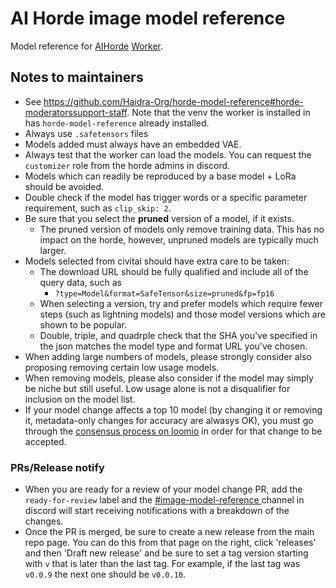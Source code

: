 # AI Horde image model reference

Model reference for [AIHorde](https://aihorde.net) [Worker](https://github.com/Haidra-Org/horde-worker-reGen).

## Notes to maintainers

- See https://github.com/Haidra-Org/horde-model-reference#horde-moderatorssupport-staff. Note that the venv the worker is installed in has `horde-model-reference` already installed.
- Always use `.safetensors` files
- Models added must always have an embedded VAE.
- Always test that the worker can load the models. You can request the `customizer` role from the horde admins in discord.
- Models which can readily be reproduced by a base model + LoRa should be avoided.
- Double check if the model has trigger words or a specific parameter requirement, such as `clip_skip: 2`.
- Be sure that you select the **pruned** version of a model, if it exists.
  - The pruned version of models only remove training data. This has no impact on the horde, however, unpruned models are typically much larger.
- Models selected from civitai should have extra care to be taken:
  - The download URL should be fully qualified and include all of the query data, such as
    - `?type=Model&format=SafeTensor&size=pruned&fp=fp16`
  - When selecting a version, try and prefer models which require fewer steps (such as lightning models) and those model versions which are shown to be popular.
  - Double, triple, and quadrple check that the SHA you've specified in the json matches the model type and format URL you've chosen.
- When adding large numbers of models, please strongly consider also proposing removing certain low usage models.
- When removing models, please also consider if the model may simply be niche but still useful. Low usage alone is not a disqualifier for inclusion on the model list.
- If your model change affects a top 10 model (by changing it or removing it, metadata-only changes for accuracy are alwasys OK), you must go through the [consensus process on loomio](https://loomio.haidra.net/) in order for that change to be accepted.

### PRs/Release notify
- When you are ready for a review of your model change PR, add the `ready-for-review` label and the [#image-model-reference ](https://discord.com/channels/781145214752129095/1290309549290422314) channel in discord will start receiving notifications with a breakdown of the changes. 
- Once the PR is merged, be sure to create a new release from the main repo page. You can do this from that page on the right, click 'releases' and then 'Draft new release' and be sure to set a tag version starting with `v` that is later than the last tag. For example, if the last tag was `v0.0.9` the next one should be `v0.0.10`.